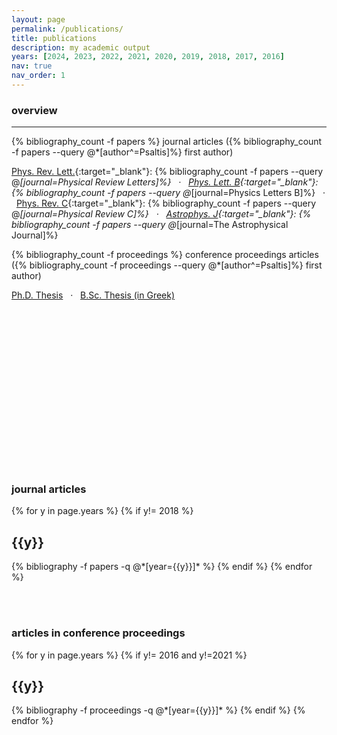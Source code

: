 ```yaml
---
layout: page
permalink: /publications/
title: publications
description: my academic output
years: [2024, 2023, 2022, 2021, 2020, 2019, 2018, 2017, 2016]
nav: true
nav_order: 1
---
```


### overview
---
<i class="far fa-file-alt"></i> {% bibliography_count -f papers %} journal articles ({% bibliography_count -f papers --query @*[author^=Psaltis]%} first author)

[Phys. Rev. Lett.](https://prl.aps.org){:target="\_blank"}: {% bibliography_count -f papers --query @*[journal=Physical Review Letters]%} &nbsp; &middot; &nbsp; [Phys. Lett. B](https://www.sciencedirect.com/journal/physics-letters-b){:target="\_blank"}: {% bibliography_count -f papers --query @*[journal=Physics Letters B]%} &nbsp; &middot; &nbsp; [Phys. Rev. C](https://prc.aps.org){:target="\_blank"}: {% bibliography_count -f papers --query @*[journal=Physical Review C]%} &nbsp; &middot; &nbsp; [Astrophys. J](https://iopscience.iop.org/journal/0004-637X){:target="\_blank"}: {% bibliography_count -f papers --query @*[journal=The Astrophysical Journal]%}

<i class="far fa-file-alt"></i> {% bibliography_count -f proceedings %} conference proceedings articles ({% bibliography_count -f proceedings --query @*[author^=Psaltis]%} first author)

<i class="fas fa-book"></i> <a href="https://macsphere.mcmaster.ca/handle/11375/25859" target="_blank" >Ph.D. Thesis</a> &nbsp; &middot; &nbsp; <i class="fas fa-book"></i> <a href="https://doi.org/10.6084/m9.figshare.1257763.v2" target="_blank" >B.Sc. Thesis (in Greek)</a>

<br>

<svg viewBox="0 0 450 200"></svg>


<script align="center">

// set the dimensions and margins of the graph
var margin = {top: 10, right: 30, bottom: 20, left: 50},
    width = 460 - margin.left - margin.right,
    height = 200 - margin.top - margin.bottom;

// append the svg object to the body of the page
var svg = d3.select("svg")
  .append("svg")
    .attr("width", width + margin.left + margin.right)
    .attr("height", height + margin.top + margin.bottom)
  .append("g")
    .attr("transform",
          "translate(" + margin.left + "," + margin.top + ")");

// Parse the Data
d3.csv("{{ site.baseurl }}/assets/csv/data_publications.csv", function(data) {

  // List of subgroups = header of the csv files = soil condition here
  var subgroups = data.columns.slice(1)

  // List of groups = species here = value of the first column called group -> I show them on the X axis
  var groups = d3.map(data, function(d){return(d.group)}).keys()

  // Add X axis
  var x = d3.scaleBand()
      .domain(groups)
      .range([0, width])
      .padding([0.2])
  svg.append("g")
    .attr("transform", "translate(0," + height + ")")
    .call(d3.axisBottom(x).tickSize(0))
    .selectAll("path, line")
    .style("opacity", 0.0); // Adjust the opacity value



  // Add Y axis
  var y = d3.scaleLinear()
    .domain([0, 20])
    .range([ height, 0 ]);
  svg.append("g")
    .call(d3.axisLeft(y).tickValues([0, 5, 10, 15, 20]).tickSize(0))
    .selectAll("path, line")
    .style("opacity", 0.0); // Adjust the opacity value

  // color palette = one color per subgroup
  var color = d3.scaleOrdinal()
    .domain(subgroups)
    .range(['#cc0000','#E0E0E0'])

  //stack the data? --> stack per subgroup
  var stackedData = d3.stack()
    .keys(subgroups)
    (data)

  // Show the bars
  svg.append("g")
    .selectAll("g")
    // Enter in the stack data = loop key per key = group per group
    .data(stackedData)
    .enter().append("g")
      .attr("fill", function(d) { return color(d.key); })
      .selectAll("rect")
      // enter a second time = loop subgroup per subgroup to add all rectangles
      .data(function(d) { return d; })
      .enter().append("rect")
        .attr("x", function(d) { return x(d.data.group); })
        .attr("y", function(d) { return y(d[1]); })
        .attr("height", function(d) { return y(d[0]) - y(d[1]); })
        .attr("width",x.bandwidth())
      // Add mouseover and mouseout events
        .on("mouseover", function(d) {
          d3.select(this)
            .style("opacity", 0.7); // Adjust opacity or add other effects
          // You can also show tooltips or other information here

        // Show count label
          var count = d[1] - d[0];
          svg.append("text")
            .attr("class", "count-label")
            .attr("x", x(d.data.group) + x.bandwidth() / 2)
            .attr("y", y(d[1]) - 5)
            .attr("text-anchor", "middle")
            .text(count);
          })
        .on("mouseout", function(d) {
          d3.select(this)
            .style("opacity", 1); // Reset to full opacity
          // You can hide tooltips or reset other changes here
          // Remove count label
          svg.selectAll(".count-label").remove();
          })
        .on("click", function(d) {
        // Display count label permanently on click
        var count = d[1] - d[0];
        svg.append("text")
          .attr("class", "count-label click-label")
          .attr("x", x(d.data.group) + x.bandwidth() / 2)
          .attr("y", y(d[1]) - 5)
          .attr("text-anchor", "middle")
          .text(count);
        });

        // Create a legend
        var legend = svg.append("g")
            .attr("class", "legend")
            .attr("transform", "translate(" + (width - 370) + ",10)");

        // Add legend squares
        legend.selectAll("legend")
            .data(subgroups)
            .enter()
            .append("rect")
            .attr("x", 0)
            .attr("y", function(d, i) { return i * 20; }) // Adjust the spacing as needed
            .attr("width", 10) // Adjust the square width
            .attr("height", 10) // Adjust the square height
            .style("fill", color);

        // Add legend labels
        legend.selectAll("text")
            .data(subgroups)
            .enter()
            .append("text")
            .attr("x", 20) // Position the label text
            .attr("y", function(d, i) { return i * 20 + 9; }) // Adjust the vertical position
            .style("font-size", "12px")
            .text(function(d) { return d; });


})


</script>


<div class="publications">
<h3>journal articles</h3>
{% for y in page.years %}
    {% if y!= 2018 %}
  <h2 class="year">{{y}}</h2>
  {% bibliography -f papers -q @*[year={{y}}]* %}
    {% endif %}
{% endfor %}
</div>

<br><br>


<div class="publications">
<h3>articles in conference proceedings</h3>
{% for y in page.years %}
     {% if y!= 2016 and y!=2021 %}
  <h2 class="year">{{y}}</h2>
  {% bibliography -f proceedings -q @*[year={{y}}]* %}
     {% endif %}
{% endfor %}
</div>
